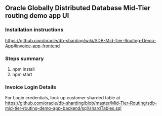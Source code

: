 ## Oracle Globally Distributed Database Mid-Tier routing demo app UI

### Installation instructions 
https://github.com/oracle/db-sharding/wiki/SDB-Mid-Tier-Routing-Demo-App#invoice-app-frontend 
     
### Steps summary 

1. npm install
2. npm start

### Invoice Login Details

For Login credentials, look up customer sharded table at https://github.com/oracle/db-sharding/blob/master/Mid-Tier-Routing/sdb-mid-tier-routing-demo-app-backend/sql/shardTables.sql
